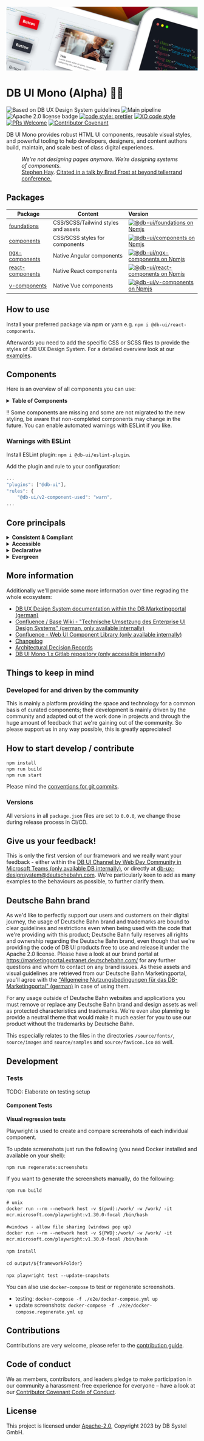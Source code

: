<!-- markdownlint-configure-file { "MD013": false, "MD041":false } -->
<!-- markdownlint-disable MD033 MD010 -->

<img src="docs/images/header_image_0.guetzli.jpg" alt="" srcset="docs/images/header_image_0.guetzli.2x.jpg 2x, docs/images/header_image_0.guetzli.3x.jpg 3x"> <!-- width="830" height="276" //-->

# DB UI Mono (Alpha) 🚂💖

![Based on DB UX Design System guidelines](https://img.shields.io/badge/Based%20on-DB%20Design%20System%20UX%20Guides%20%2B%20Standards-d7dce1.svg)
![Main pipeline](https://github.com/db-ui/mono/actions/workflows/default.yml/badge.svg)
![Apache 2.0 license badge](https://img.shields.io/badge/License-Apache_2.0-blue.svg)
[![code style: prettier](https://img.shields.io/badge/code_style-prettier-ff69b4.svg?style=flat-square)](https://github.com/prettier/prettier)
[![XO code style](https://img.shields.io/badge/code_style-XO-5ed9c7.svg)](https://github.com/xojs/xo)
[![PRs Welcome](https://img.shields.io/badge/PRs-welcome-brightgreen.svg?style=flat-square)](http://makeapullrequest.com)
[![Contributor Covenant](https://img.shields.io/badge/Contributor%20Covenant-2.0-4baaaa.svg)](CODE-OF-CONDUCT.md)

DB UI Mono provides robust HTML UI components, reusable visual styles, and powerful tooling to help developers,
designers, and content authors build, maintain, and scale best of class digital experiences.

<figure>
	<cite>We’re not designing pages anymore. We’re designing systems of components.</cite>
	<figcaption><a href="https://bradfrost.com/blog/post/bdconf-stephen-hay-presents-responsive-design-workflow/" target="_blank" rel="noopener noreferrer">Stephen Hay</a>. <a href="https://vimeo.com/67476280" title="Brad Frosts at beyond tellerrand conference regarding Atomic Design" target="_blank" rel="noopener noreferrer">Citated in a talk by Brad Frost at beyond tellerrand conference.</a></figcaption>
</figure>

## Packages

| Package                             | Content                             | Version                                                                                                                                                                                                              |
| ----------------------------------- | ----------------------------------- | :------------------------------------------------------------------------------------------------------------------------------------------------------------------------------------------------------------------- |
| [foundations](packages/foundations) | CSS/SCSS/Tailwind styles and assets | [![@db-ui/foundations on Npmjs](https://img.shields.io/npm/v/@db-ui/foundations.svg?color=rgb%28237%2C%2028%2C%2036%29 "npm version")](https://npmjs.com/package/@db-ui/foundations "DB UI – on NPM")                |
| [components](packages/components)   | CSS/SCSS styles for components      | [![@db-ui/components on Npmjs](https://img.shields.io/npm/v/@db-ui/components.svg?color=rgb%28237%2C%2028%2C%2036%29 "npm version")](https://npmjs.com/package/@db-ui/components "DB UI – on NPM")                   |
| [ngx-components](output/angular)    | Native Angular components           | [![@db-ui/ngx-components on Npmjs](https://img.shields.io/npm/v/@db-ui/ngx-components.svg?color=rgb%28237%2C%2028%2C%2036%29 "npm version")](https://npmjs.com/package/@db-ui/ngx-components "DB UI – on NPM")       |
| [react-components](output/react)    | Native React components             | [![@db-ui/react-components on Npmjs](https://img.shields.io/npm/v/@db-ui/react-components.svg?color=rgb%28237%2C%2028%2C%2036%29 "npm version")](https://npmjs.com/package/@db-ui/react-components "DB UI – on NPM") |
| [v-components](output/vue/vue3)     | Native Vue components               | [![@db-ui/v-components on Npmjs](https://img.shields.io/npm/v/@db-ui/v-components.svg?color=rgb%28237%2C%2028%2C%2036%29 "npm version")](https://npmjs.com/package/@db-ui/v-components "DB UI – on NPM")             |

## How to use

Install your preferred package via npm or yarn e.g. `npm i @db-ui/react-components`.

Afterwards you need to add the specific CSS or SCSS files to provide the styles of DB UX Design System.
For a detailed overview look at our [examples](examples).

## Components

Here is an overview of all components you can use:

<details>
  <summary><strong>Table of Components</strong></summary>

| Name                                                    | Category          | Inside Repo | Styling | Complete | Planned for beta |
| ------------------------------------------------------- | ----------------- | :---------: | :-----: | :------: | :--------------: |
| Accordion                                               | 04 - Data-Display |     ❌      |   ❌    |    ❌    |        ✅        |
| Alert                                                   | 05 - Feedback     |     ❌      |   ❌    |    ❌    |        ✅        |
| Avatar                                                  | 04 - Data-Display |     ❌      |   ❌    |    ❌    |        ❌        |
| Backdrop                                                | 06 - Utility      |     ❌      |   ❌    |    ❌    |        ✅        |
| Badge                                                   | 05 - Feedback     |     ❌      |   ❌    |    ❌    |        ✅        |
| Bottom-Navigation                                       | 02 - Action       |     ❌      |   ❌    |    ❌    |        ❌        |
| Breadcrumbs                                             | 02 - Action       |     ❌      |   ❌    |    ❌    |        ✅        |
| [Button](packages/components/src/components/button)     | 02 - Action       |     ✅      |   v3    |    ❌    |        ✅        |
| Button-Group                                            | 02 - Action       |     ❌      |   ❌    |    ❌    |        ❌        |
| [Card](packages/components/src/components/card)         | 01 - Layout       |     ✅      |   v3    |    ❌    |        ✅        |
| Carousel                                                | 06 - Utility      |     ❌      |   ❌    |    ❌    |        ❌        |
| [Checkbox](packages/components/src/components/checkbox) | 03 - Data-Input   |     ✅      |   v3    |    ❌    |        ✅        |
| Combobox                                                | 03 - Data-Input   |     ❌      |   ❌    |    ❌    |        ❌        |
| Container                                               | 01 - Layout       |     ❌      |   ❌    |    ❌    |        ❌        |
| Date-Picker                                             | 03 - Data-Input   |     ❌      |   ❌    |    ❌    |        ❌        |
| [Divider](packages/components/src/components/divider)   | 01 - Layout       |     ✅      |   v3    |    ❌    |        ✅        |
| Drawer                                                  | 01 - Layout       |     ❌      |   ❌    |    ❌    |        ✅        |
| Dropdown                                                | 06 - Utility      |     ❌      |   ❌    |    ❌    |        ✅        |
| Floating-Button                                         | 02 - Action       |     ❌      |   ❌    |    ❌    |        ❌        |
| Footer                                                  | 01 - Layout       |     ❌      |   ❌    |    ❌    |        ✅        |
| Grid                                                    | 01 - Layout       |     ❌      |   ❌    |    ❌    |        ✅        |
| Header                                                  | 01 - Layout       |     ❌      |   ❌    |    ❌    |        ✅        |
| [Icons](packages/components/src/components/icon)        | 04 - Data-Display |     ✅      |   v3    |    ✅    |        ✅        |
| Image                                                   | 04 - Data-Display |     ❌      |   ❌    |    ❌    |        ✅        |
| Indicator                                               | 04 - Data-Display |     ❌      |   ❌    |    ❌    |        ❌        |
| Infotext                                                | 04 - Data-Display |     ❌      |   ❌    |    ❌    |        ✅        |
| [Input](packages/components/src/components/input)       | 03 - Data-Input   |     ✅      |   v3    |    ❌    |        ✅        |
| Link                                                    | 02 - Action       |     ❌      |   ❌    |    ❌    |        ✅        |
| List-Item                                               | 04 - Data-Display |     ❌      |   ❌    |    ❌    |        ✅        |
| Menu                                                    | 02 - Action       |     ❌      |   ❌    |    ❌    |        ✅        |
| Modal                                                   | 06 - Utility      |     ❌      |   ❌    |    ❌    |        ✅        |
| Notification                                            | 05 - Feedback     |     ❌      |   ❌    |    ❌    |        ✅        |
| Numbers-Field                                           | 03 - Data-Input   |     ❌      |   ❌    |    ❌    |        ❌        |
| Pagination                                              | 02 - Action       |     ❌      |   ❌    |    ❌    |        ❌        |
| Popover                                                 | 06 - Utility      |     ❌      |   ❌    |    ❌    |        ❌        |
| Progress                                                | 05 - Feedback     |     ❌      |   ❌    |    ❌    |        ❌        |
| [Radio](packages/components/src/components/radio)       | 03 - Data-Input   |     ✅      |   v3    |    ❌    |        ✅        |
| Rating                                                  | 03 - Data-Input   |     ❌      |   ❌    |    ❌    |        ❌        |
| Section                                                 | 01 - Layout       |     ❌      |   ❌    |    ❌    |        ✅        |
| [Select](packages/components/src/components/select)     | 03 - Data-Input   |     ✅      |   ✅    |    ✅    |        ✅        |
| Skeleton                                                | 05 - Feedback     |     ❌      |   ❌    |    ❌    |        ❌        |
| Slider                                                  | 03 - Data-Input   |     ❌      |   ❌    |    ❌    |        ❌        |
| Spinner                                                 | 05 - Feedback     |     ❌      |   ❌    |    ❌    |        ❌        |
| Stack/List                                              | 06 - Utility      |     ❌      |   ❌    |    ❌    |        ✅        |
| Stepper                                                 | 02 - Action       |     ❌      |   ❌    |    ❌    |        ❌        |
| Switch                                                  | 02 - Action       |     ❌      |   ❌    |    ❌    |        ❌        |
| Table                                                   | 04 - Data-Display |     ❌      |   ❌    |    ❌    |        ❌        |
| [Tabs](packages/components/src/components/tabs)         | 04 - Data-Display |     ✅      |   v2    |    ❌    |        ❌        |
| [Tag](packages/components/src/components/tag)           | 04 - Data-Display |     ✅      |   v3    |    ❌    |        ✅        |
| Text                                                    | 04 - Data-Display |     ❌      |   ❌    |    ❌    |        ✅        |
| Textarea                                                | 03 - Data-Input   |     ❌      |   ❌    |    ❌    |        ✅        |
| Timeline                                                | 04 - Data-Display |     ❌      |   ❌    |    ❌    |        ❌        |
| Time-Picker                                             | 03 - Data-Input   |     ❌      |   ❌    |    ❌    |        ❌        |
| Toggle-Button                                           | 02 - Action       |     ❌      |   ❌    |    ❌    |        ❌        |
| Tooltip                                                 | 04 - Data-Display |     ❌      |   ❌    |    ❌    |        ❌        |
| Tree                                                    | 04 - Data-Display |     ❌      |   ❌    |    ❌    |        ❌        |
| Upload                                                  | 03 - Data-Input   |     ❌      |   ❌    |    ❌    |        ❌        |

</details>

‼ Some components are missing and some are not migrated to the new styling, be aware that non-completed components may change in the future. You can enable automated warnings with ESLint if you like.

### Warnings with ESLint

Install ESLint plugin: `npm i @db-ui/eslint-plugin`.

Add the plugin and rule to your configuration:

```js
...
"plugins": ["@db-ui"],
"rules": {
	"@db-ui/v2-component-used": "warn",
...
```

## Core principals

<details>
  <summary><strong>
	Consistent & Compliant
	</strong></summary>

DB UI Mono is based on the [DB UX Design System](https://marketingportal.extranet.deutschebahn.com/marketingportal/Design-Anwendungen/DB-UX-Design-System/Design-fuer-Apps-Web/UI-Komponenten),
that are the guidelines for any Personenverkehr Customer and Deutsche Bahn Enterprise website and web applications.

</details>

<details>
  <summary><strong>Accessible</strong></summary>

DB UI Mono leverages semantic HTML, ARIA roles, states and properties to apply our styles wherever possible, thus
enforcing correct, accessible markup. And we're quality checking this in partnership with
the [Team Digital Accessibility](https://db.de/8pei5n).

</details>
<details>
  <summary><strong>Declarative</strong></summary>

DB UI Mono uses declarative selectors instead of visual helpers to ensure our HTML class names and structure are human
read- and understandable, lean, performant and so much easier to update.

</details>
<details>
  <summary><strong>Evergreen</strong></summary>

As [DB UX Design System](https://marketingportal.extranet.deutschebahn.com/marketingportal/Design-Anwendungen/DB-UX-Design-System/Design-fuer-Apps-Web/UI-Komponenten) evolves, so does DB UI
Mono, meaning apps only need to keep their DB UI Mono package updated to ensure the latest look and feel.

</details>

## More information

Additionally we'll provide some more information over time regrading the whole ecosystem:

-   [DB UX Design System documentation within the DB Marketingportal (german)](https://marketingportal.extranet.deutschebahn.com/marketingportal/Design-Anwendungen/DB-UX-Design-System/Design-fuer-Apps-Web/UI-Komponenten)
-   [Confluence / Base Wiki - "Technische Umsetzung des Enterprise UI Design Systems" (german, only available internally)](https://db.de/pu8moh)
-   [Confluence - Web UI Component Library (only available internally)](https://db.de/1tyr73)
-   [Changelog](https://github.com/db-ui/core/blob/main/CHANGELOG.md)
-   [Architectural Decision Records](https://github.com/db-ui/core/tree/main/docs/adr)
-   [DB UI Mono 1.x Gitlab repository (only accessible internally)](https://db.de/4cwtyn/)

## Things to keep in mind

### Developed for and driven by the community

This is mainly a platform providing the space and technology for a common basis of curated components; their development
is mainly driven by the community and adapted out of the work done in projects and through the huge amount of feedback
that we're gaining out of the community. So please support us in any way possible, this is greatly appreciated!

## How to start develop / contribute

```shell
npm install
npm run build
npm run start
```

Please mind the [conventions for git commits](/docs/conventions.adoc#user-content-git-commits-conventions).

### Versions

All versions in all `package.json` files are set to `0.0.0`, we change those during release process in CI/CD.

<!-- markdownlint-disable MD026 -->

## Give us your feedback!

<!-- markdownlint-disable MD026 -->

<!-- markdownlint-disable MD033 -->

This is only the first version of our framework and we really want your feedback - either within
the <a href="https://db.de/krnm74" target="_blank" rel="noopener noreferrer">DB UI Channel by Web Dev Community in
Microsoft Teams (only available DB internally)</a>, or directly
at [db-ux-designsystem@deutschebahn.com](mailto:db-ux-designsystem@deutschebahn.com). <!-- markdownlint-disable MD033 -->
We're particularly keen to add as many examples to the behaviours as possible, to further clarify them.

## Deutsche Bahn brand

As we'd like to perfectly support our users and customers on their digital journey, the usage of Deutsche Bahn brand and
trademarks are bound to clear guidelines and restrictions even when being used with the code that we're providing with
this product; Deutsche Bahn fully reserves all rights and ownership regarding the Deutsche Bahn brand, even though that
we're providing the code of DB UI products free to use and release it under the Apache 2.0 license.
Please have a look at our brand portal at <https://marketingportal.extranet.deutschebahn.com/> for any further questions
and whom to contact on any brand issues. As these assets and visual guidelines are retrieved from our Deutsche Bahn
Marketingportal, you'll agree with
the ["Allgemeine Nutzungsbedingungen für das DB-Marketingportal" (german)](https://marketingportal.extranet.deutschebahn.com/marketingportal/Nutzungsbedingungen-9702684#)
in case of using them.

For any usage outside of Deutsche Bahn websites and applications you must remove or replace any Deutsche Bahn brand and
design assets as well as protected characteristics and trademarks. We're even also planning to provide a neutral theme
that would make it much easier for you to use our product without the trademarks by Deutsche Bahn.

This especially relates to the files in the directories `/source/fonts/`, `source/images` and `source/samples`
and `source/favicon.ico` as well.

## Development

### Tests

TODO: Elaborate on testing setup

#### Component Tests

**Visual regression tests**

Playwright is used to create and compare screenshots of each individual component.

To update screenshots just run the following (you need Docker installed and available on your shell):

```shell
npm run regenerate:screenshots
```

If you want to generate the screenshots manually, do the following:

```shell
npm run build

# unix
docker run --rm --network host -v $(pwd):/work/ -w /work/ -it mcr.microsoft.com/playwright:v1.30.0-focal /bin/bash

#windows - allow file sharing (windows pop up)
docker run --rm --network host -v ${PWD}:/work/ -w /work/ -it mcr.microsoft.com/playwright:v1.30.0-focal /bin/bash

npm install

cd output/${frameworkFolder}

npx playwright test --update-snapshots
```

You can also use `docker-compose` to test or regenerate screenshots.

-   testing: `docker-compose -f ./e2e/docker-compose.yml up`
-   update screenshots: `docker-compose -f ./e2e/docker-compose.regenerate.yml up`

## Contributions

Contributions are very welcome, please refer to the [contribution guide](CONTRIBUTING.md).

## Code of conduct

We as members, contributors, and leaders pledge to make participation in our
community a harassment-free experience for everyone – have a look at
our [Contributor Covenant Code of Conduct](CODE-OF-CONDUCT.md).

## License

This project is licensed under [Apache-2.0](LICENSE), Copyright 2023 by DB Systel GmbH.
